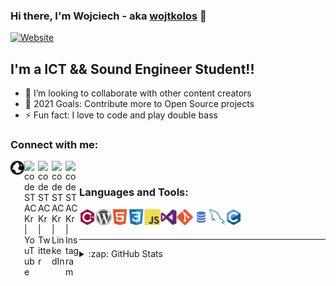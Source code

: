 ### Hi there, I'm Wojciech - aka [wojtkolos][website] 👋 

[![Website](https://img.shields.io/website?label=wojtkolos.pl&style=for-the-badge&url=https%3A%2F%2Fwojtkolos.pl)](https://wojtkolos.pl)


## I'm a ICT && Sound Engineer Student!!

- 👯 I’m looking to collaborate with other content creators
- 🥅 2021 Goals: Contribute more to Open Source projects
- ⚡ Fun fact: I love to code and play double bass

### Connect with me:

[<img align="left" alt="codeSTACKr.com" width="22px" src="https://raw.githubusercontent.com/iconic/open-iconic/master/svg/globe.svg" />][website]
[<img align="left" alt="codeSTACKr | YouTube" width="22px" src="https://cdn.jsdelivr.net/npm/simple-icons@v3/icons/youtube.svg" />][youtube]
[<img align="left" alt="codeSTACKr | Twitter" width="22px" src="https://cdn.jsdelivr.net/npm/simple-icons@v3/icons/facebook.svg" />][facebook]
[<img align="left" alt="codeSTACKr | LinkedIn" width="22px" src="https://cdn.jsdelivr.net/npm/simple-icons@v3/icons/linkedin.svg" />][linkedin]
[<img align="left" alt="codeSTACKr | Instagram" width="22px" src="https://cdn.jsdelivr.net/npm/simple-icons@v3/icons/instagram.svg" />][instagram]

<br />

### Languages and Tools:

[<img align="left" alt="Cpp" width="26px" src="https://raw.githubusercontent.com/wojtkolos/wojtkolos/main/icons/cplusplus-plain.svg" />][github]
[<img align="left" alt="Wordpress" width="26px" src="https://raw.githubusercontent.com/wojtkolos/wojtkolos/main/icons/wordpress-plain.svg" />][github]
[<img align="left" alt="HTML5" width="26px" src="https://raw.githubusercontent.com/wojtkolos/wojtkolos/main/icons/html5-original.svg" />][github]
[<img align="left" alt="CSS3" width="26px" src="https://raw.githubusercontent.com/wojtkolos/wojtkolos/main/icons/css3-original.svg" />][github]
[<img align="left" alt="JavaScript" width="26px" src="https://raw.githubusercontent.com/wojtkolos/wojtkolos/main/icons/javascript-original.svg" />][github]
[<img align="left" alt="Visual Studio" width="26px" src="https://raw.githubusercontent.com/wojtkolos/wojtkolos/main/icons/visualstudio-plain.svg" />][github]
[<img align="left" alt="Git" width="26px" src="https://raw.githubusercontent.com/wojtkolos/wojtkolos/main/icons/git-plain.svg" />][github]
[<img align="left" alt="SQL" width="26px" src="https://raw.githubusercontent.com/github/explore/80688e429a7d4ef2fca1e82350fe8e3517d3494d/topics/sql/sql.png" />][github]
[<img align="left" alt="MySQL" width="26px" src="https://raw.githubusercontent.com/wojtkolos/wojtkolos/main/icons/mysql-original.svg" />][github]
[<img align="left" alt="C" width="26px" src="https://raw.githubusercontent.com/wojtkolos/wojtkolos/main/icons/c-original.svg" />][github]


<br />
<br />

---



<details>
  <summary>:zap: GitHub Stats</summary>
  <img align="left" alt="wojtkolos's GitHub Stats" src="https://raw.githubusercontent.com/wojtkolos/github-stats-transparent/output/generated/overview.svg" />
</details>

[website]: https://wojtkolos.pl
[facebook]: https://www.facebook.com/WojtkolosTech
[youtube]: https://www.youtube.com/wojtkolos
[instagram]: https://www.instagram.com/wojtkolos/
[linkedin]: https://linkedin.com/in/wojciech-witczak-416829197
[github]: https://github.com/wojtkolos

